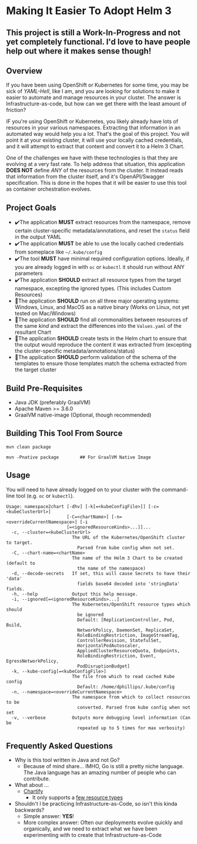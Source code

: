 # Making It Easier To Adopt Helm 3

## This project is still a Work-In-Progress and not yet completely functional. I'd love to have people help out where it makes sense though!

## Overview
If you have been using OpenShift or Kubernetes for some time, you may be sick of *YAML-Hell*, like I am, and you are looking for solutions to make it easier to automate and manage resources in your cluster. The answer is Infrastructure-as-code, but how can we get there with the least amount of friction? 

IF you're using OpenShift or Kubernetes, you likely already have lots of resources in your various namespaces. Extracting that information in an automated way would help you a lot. That's the goal of this project. You will point it at your existing cluster, it will use your locally cached credentials, and it will attempt to extract that content and convert it to a Helm 3 Chart.

One of the challenges we have with these technologies is that they are evolving at a very fast rate. To help address that situation, this application **DOES NOT** define *ANY* of the resources from the cluster. It instead reads that information from the cluster itself, and it's OpenAPI/Swagger specification. This is done in the hopes that it will be easier to use this tool as container orchestration evolves.


## Project Goals

* :heavy_check_mark:The application **MUST** extract resources from the namespace, remove certain cluster-specific metadata/annotations, and reset the `status` field in the output YAML
* :heavy_check_mark:The application **MUST** be able to use the locally cached credentials from someplace like `~/.kube/config`
* :heavy_check_mark:The tool **MUST** have minimal required configuration options. Ideally, if you are already logged in with `oc` or `kubectl` it should run without ANY parameters
* :heavy_check_mark:The application **SHOULD** extract all resource types from the target namespace, excepting the ignored types. (This includes Custom Resources)
* :black_square_button:The application **SHOULD** run on all three major operating systems: Windows, Linux, and MacOS as a native binary (Works on Linux, not yet tested on Mac/Windows)
* :black_square_button:The application **SHOULD** find all commonalities between resources of the same *kind* and extract the differences into the `Values.yaml` of the resultant Chart
* :black_square_button:The application **SHOULD** create tests in the Helm chart to ensure that the output would reproduce the content it was extracted from (excepting the cluster-specific metadata/annotations/status)
* :black_square_button:The application **SHOULD** perform validation of the schema of the templates to ensure those templates match the schema extracted from the target cluster

## Build Pre-Requisites
* Java JDK (preferably GraalVM)
* Apache Maven >= 3.6.0
* GraalVM native-image (Optional, though recommended)

## Building This Tool From Source

```
mvn clean package

mvn -Pnative package        ## For GraalVM Native Image
```

## Usage

You will need to have already logged on to your cluster with the command-line tool (e.g. `oc` or `kubectl`).

```
Usage: namespace2chart [-dhv] [-k[=<kubeConfigFile>]] [-c=<kubeClusterUrl>]
                       [-C=<chartName>] [-n=<overrideCurrentNamespace>] [-i
                       [=<ignoredResourceKinds>...]]...
  -c, --cluster=<kubeClusterUrl>
                         The URL of the Kubernetes/OpenShift cluster to target.
                           Parsed from kube config when not set.
  -C, --chart-name=<chartName>
                         The name of the Helm 3 Chart to be created (default to
                           the name of the namespace)
  -d, --decode-secrets   If set, this will cause Secrets to have their 'data'
                           fields base64 decoded into 'stringData' fields.
  -h, --help             Output this help message.
  -i, --ignored[=<ignoredResourceKinds>...]
                         The Kubernetes/OpenShift resource types which should
                           be ignored
                           Default: [ReplicationController, Pod, Build,
                           NetworkPolicy, DaemonSet, ReplicaSet,
                           RoleBindingRestriction, ImageStreamTag,
                           ControllerRevision, StatefulSet,
                           HorizontalPodAutoscaler,
                           AppliedClusterResourceQuota, Endpoints,
                           RoleBindingRestriction, Event, EgressNetworkPolicy,
                           PodDisruptionBudget]
  -k, --kube-config[=<kubeConfigFile>]
                         The file from which to read cached Kube config
                           Default: /home/dphillips/.kube/config
  -n, --namespace=<overrideCurrentNamespace>
                         The namespace from which to collect resources to be
                           converted. Parsed from kube config when not set
  -v, --verbose          Outputs more debugging level information (Can be
                           repeated up to 5 times for max verbosity)
```

## Frequently Asked Questions

* Why is this tool written in Java and not Go?
  * Because of mind share... IMHO, Go is still a pretty niche language. The Java language has an amazing number of people who can contribute.
* What about ... 
  * [Chartify](https://github.com/kubepack/chartify)
    * It only supports a [few resource types](https://github.com/kubepack/chartify/blob/master/pkg/kube_objects.go#L20)
* Shouldn't I be practicing Infrastructure-as-Code, so isn't this kinda backwards?
  * Simple answer: **YES**! 
  * More complex answer: Often our deployments evolve quickly and organically, and we need to extract what we have been experimenting with to create that Infrastructure-as-Code
